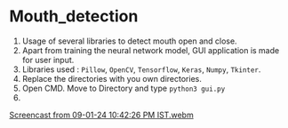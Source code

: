# Mouth_detection

1. Usage of several libraries to detect mouth open and close.
2. Apart from training the neural network model, GUI application is made for user input.
3. Libraries used : `Pillow`, `OpenCV`, `Tensorflow`, `Keras`, `Numpy`, `Tkinter`.
4. Replace the directories with you own directories.
5. Open CMD. Move to Directory and type `python3 gui.py`
6. 
[Screencast from 09-01-24 10:42:26 PM IST.webm](https://github.com/kunal260100/Mouth_detection/assets/113965493/945ebaf9-485d-4e4d-a6ab-3dccbd304ff3)
